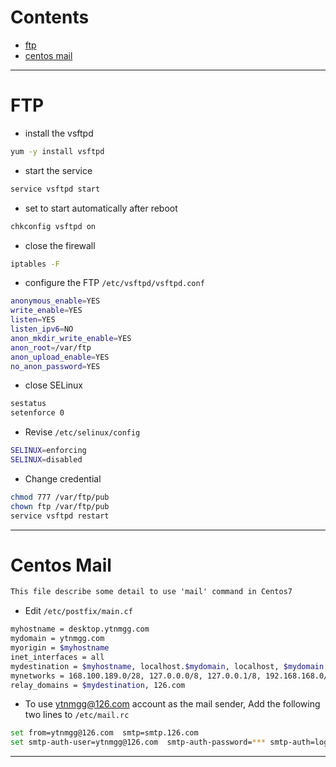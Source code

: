 # Contents

* [ftp](#ftp)
* [centos mail](#centos-mail)
---
# FTP
* install the vsftpd
```bash
yum -y install vsftpd
```
* start the service
```bash
service vsftpd start
```
* set to start automatically after reboot
``` bash
chkconfig vsftpd on
```
* close the firewall
``` bash
iptables -F
```
* configure the FTP `/etc/vsftpd/vsftpd.conf`
```bash
anonymous_enable=YES
write_enable=YES
listen=YES
listen_ipv6=NO
anon_mkdir_write_enable=YES
anon_root=/var/ftp
anon_upload_enable=YES
no_anon_password=YES
```
* close SELinux
```bash
sestatus
setenforce 0
```

  + Revise `/etc/selinux/config`
```bash
SELINUX=enforcing
SELINUX=disabled
```
* Change credential
```bash
chmod 777 /var/ftp/pub
chown ftp /var/ftp/pub
service vsftpd restart
```
---
# Centos Mail
```markdown
This file describe some detail to use 'mail' command in Centos7
```

* Edit `/etc/postfix/main.cf`
```bash
myhostname = desktop.ytnmgg.com
mydomain = ytnmgg.com
myorigin = $myhostname
inet_interfaces = all
mydestination = $myhostname, localhost.$mydomain, localhost, $mydomain
mynetworks = 168.100.189.0/28, 127.0.0.0/8, 127.0.0.1/8, 192.168.168.0/24
relay_domains = $mydestination, 126.com
```

* To use ytnmgg@126.com account as the mail sender, Add the following two lines to `/etc/mail.rc`
```bash
set from=ytnmgg@126.com  smtp=smtp.126.com
set smtp-auth-user=ytnmgg@126.com  smtp-auth-password=*** smtp-auth=login
```
***
